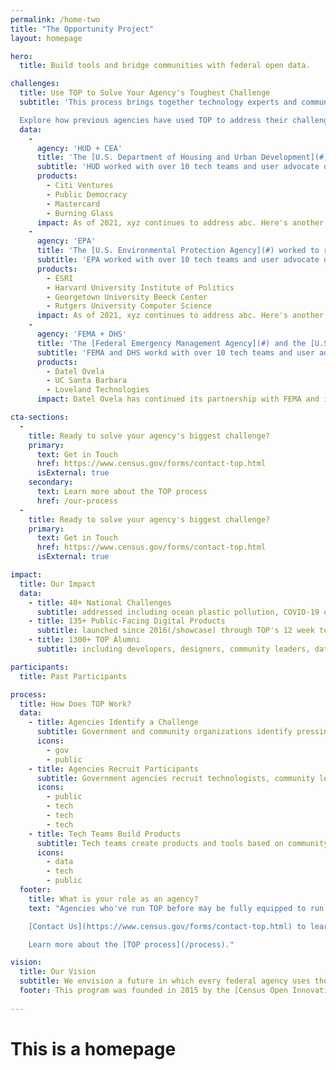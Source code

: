 ```yaml
---
permalink: /home-two
title: "The Opportunity Project"
layout: homepage

hero:
  title: Build tools and bridge communities with federal open data.

challenges:
  title: Use TOP to Solve Your Agency's Toughest Challenge
  subtitle: 'This process brings together technology experts and community advocates to create real solutions for the public good in months, not years.

  Explore how previous agencies have used TOP to address their challenges:'
  data:
    - 
      agency: 'HUD + CEA'
      title: 'The [U.S. Department of Housing and Urban Development](#) and [White House Council of Economic Advisors](#) worked to catalyze investment in opportunity zones.'
      subtitle: 'HUD worked with over 10 tech teams and user advocate organizations, resulting in 6 products to help Americans get jobs (sp).'
      products:
        - Citi Ventures
        - Public Democracy
        - Mastercard
        - Burning Glass
      impact: As of 2021, xyz continues to address abc. Here's another impact statement that is really important. It shows how teams were able to build strong relationships and help the public.
    - 
      agency: 'EPA'
      title: 'The [U.S. Environmental Protection Agency](#) worked to reduce plastic pollution in oceans.'
      subtitle: 'EPA worked with over 10 tech teams and user advocate organizations, such as XYZ.'
      products:
        - ESRI
        - Harvard University Institute of Politics
        - Georgetown University Beeck Center
        - Rutgers University Computer Science
      impact: As of 2021, xyz continues to address abc. Here's another impact statement that is really important. It shows how teams were able to build strong relationships and help the public.
    - 
      agency: 'FEMA + DHS'
      title: 'The [Federal Emergency Management Agency](#) and the [U.S. Department for Homeland Security](#) worked to use geospatial data to prepare the public for disasters.'
      subtitle: 'FEMA and DHS workd with over 10 tech teams and user advocate organizations, resulting in XYZ.'
      products:
        - Datel Ovela
        - UC Santa Barbara
        - Loveland Technologies
      impact: Datel Ovela has continued its partnership with FEMA and is testing the use of this product for earthquake response in New York City and flooding in Miami.

cta-sections:
  - 
    title: Ready to solve your agency's biggest challenge?
    primary:
      text: Get in Touch
      href: https://www.census.gov/forms/contact-top.html
      isExternal: true
    secondary: 
      text: Learn more about the TOP process
      href: /our-process
  - 
    title: Ready to solve your agency's biggest challenge?
    primary:
      text: Get in Touch
      href: https://www.census.gov/forms/contact-top.html
      isExternal: true

impact:
  title: Our Impact
  data:
    - title: 40+ National Challenges
      subtitle: addressed including ocean plastic pollution, COVID-19 economic recovery, disaster response, [and more](/sprints)
    - title: 135+ Public-Facing Digital Products
      subtitle: launched since 2016(/showcase) through TOP's 12 week technology development sprints
    - title: 1300+ TOP Alumni
      subtitle: including developers, designers, community leaders, data & policy experts, students, and government agencies

participants:
  title: Past Participants

process:
  title: How Does TOP Work?
  data:
    - title: Agencies Identify a Challenge
      subtitle: Government and community organizations identify pressing, public-facing issues
      icons:
        - gov
        - public
    - title: Agencies Recruit Participants
      subtitle: Government agencies recruit technologists, community leaders, and data experts to participate in a challenge
      icons:
        - public      
        - tech
        - tech
        - tech
    - title: Tech Teams Build Products
      subtitle: Tech teams create products and tools based on community feedback. User research and exploration are important steps during this process
      icons:
        - data      
        - tech
        - public
  footer:
    title: What is your role as an agency?
    text: "Agencies who've run TOP before may be fully equipped to run the TOP process by themselves using our [DIY toolkit](/topx-toolkit). If this is your first time participating in TOP, our team is here to provide all the support and guidance needed to run a successful sprint. Facilitating a sprint typically requires about 10 hours of work for 12 weeks.

    [Contact Us](https://www.census.gov/forms/contact-top.html) to learn more about how TOP can work at your agency.

    Learn more about the [TOP process](/process)."

vision:
  title: Our Vision
  subtitle: We envision a future in which every federal agency uses the TOP model. We're empowering you with the [resources and tools](/topx-toolkit) you need to lead open innovation.
  footer: This program was founded in 2015 by the [Census Open Innovation Labs](https://coil.census.gov/)
        
---
```


# This is a homepage